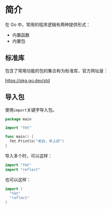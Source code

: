 # 简介

在 Go 中，常用的程序逻辑有两种提供形式：

- 内置函数
- 内置包

## 标准库

包含了常用功能的包的集合称为标准库，官方网址是：<div class="link">https://pkg.go.dev/std</div>

## 导入包

使用`import`关键字导入包。

<div class="run"></div>

```go
package main

import "fmt"

func main() {
  fmt.Println("老白，早上好")
}
```

导入多个时，可以这样：

```go
import "fmt"
import "reflect"
```

也可以这样：

```go
import (
  "fmt"
  "reflect"
)
```
